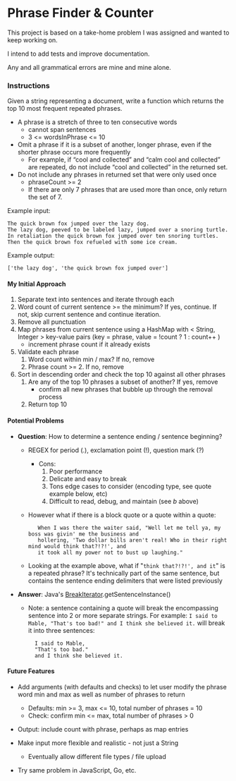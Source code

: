 # Phrase Finder & Counter

This project is based on a take-home problem I was assigned and wanted to keep working on.

I intend to add tests and improve documentation.

Any and all grammatical errors are mine and mine alone.

### Instructions

Given a string representing a document, write a function which returns the top 10 most frequent repeated phrases. 
* A phrase is a stretch of three to ten consecutive words 
    * cannot span sentences
    * 3 <= wordsInPhrase <= 10
* Omit a phrase if it is a subset of another, longer phrase, even if the shorter phrase occurs more frequently 
    * For example, if “cool and collected” and “calm cool and collected” are repeated, do not include “cool and collected” in the returned set. 
* Do not include any phrases in returned set that were only used once
    * phraseCount >= 2
    * If there are only 7 phrases that are used more than once, only return the set of 7.

Example input:

    The quick brown fox jumped over the lazy dog.
    The lazy dog, peeved to be labeled lazy, jumped over a snoring turtle.
    In retaliation the quick brown fox jumped over ten snoring turtles.
    Then the quick brown fox refueled with some ice cream.

Example output:

    ['the lazy dog', 'the quick brown fox jumped over']
    
    
#### My Initial Approach
1. Separate text into sentences and iterate through each
1. Word count of current sentence >= the minimum? If yes, continue.  If not, skip current sentence and continue iteration.
1. Remove all punctuation
1. Map phrases from current sentence using a HashMap with < String, Integer > key-value pairs (key = phrase, value = !count ? 1 : count++ )
    * increment phrase count if it already exists
1. Validate each phrase
    1. Word count within min / max? If no, remove
    1. Phrase count >= 2.  If no, remove
1. Sort in descending order and check the top 10 against all other phrases
    1. Are any of the top 10 phrases a subset of another?  If yes, remove
        * confirm all new phrases that bubble up through the removal process
    1. Return top 10
    
#### Potential Problems
* **Question**: How to determine a sentence ending / sentence beginning?
    * REGEX for period (.), exclamation point (!), question mark (?)
        * Cons:
            1. Poor performance
            1. Delicate and easy to break
            1. Tons edge cases to consider (encoding type, see quote example below, etc)
            1. Difficult to read, debug, and maintain (see _b_ above)
    * However what if there is a block quote or a quote within a quote: 

             When I was there the waiter said, "Well let me tell ya, my boss was givin' me the business and 
             hollering, 'Two dollar bills aren't real! Who in their right mind would think that?!?!', and 
             it took all my power not to bust up laughing."
    * Looking at the example above, what if "`think that?!?!', and it`" is a repeated phrase? It's technically part of the same sentence, but contains the sentence ending delimiters that were listed previously
* **Answer**: Java's [BreakIterator](https://docs.oracle.com/javase/8/docs/api/index.html?java/text/BreakIterator.html).getSentenceInstance()
    * Note: a sentence containing a quote will break the encompassing sentence into 2 or more separate strings.
    For example: `I said to Mable, "That's too bad!" and I think she believed it.` will break it into three sentences:
    
            I said to Mable,
            "That's too bad."
            and I think she believed it.
        

#### Future Features
* Add arguments (with defaults and checks) to let user modify the phrase word min and max as well as number of phrases to return
    * Defaults:  min >= 3, max <= 10, total number of phrases = 10
    * Check: confirm min <= max, total number of phrases > 0
    
* Output: include count with phrase, perhaps as map entries
* Make input more flexible and realistic - not just a String
    * Eventually allow different file types / file upload
    
* Try same problem in JavaScript, Go, etc.

